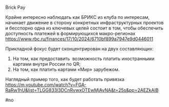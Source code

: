 
Brick Pay

Крайне интересно наблюдать как БРИКС из клуба по интересам, начинает движение в сторону конкретных инфраструктурных проектов и бесспорно одна из ключевых целей состоит в том, чтобы обеспечить доступность платежей в формирующихся макро-регионах https://www.rbc.ru/finances/17/10/2024/6710bf899a7947e9d0446011

Прикладной фокус будет сконцентрирован на двух составляющих:

1. На том, как предоставить  возможность платить иностранными картами внутри России по QR;
2. На том, как платить картами «Мир» зарубежом.

  Наглядный пример того, как будет работать привязка https://m.youtube.com/watch?v=FGA-RaRw1hU&list=TLGG833l3DCnRvwxOTEwMjAyNA&t=25s&pp=2AEZkAIB
  
#no 